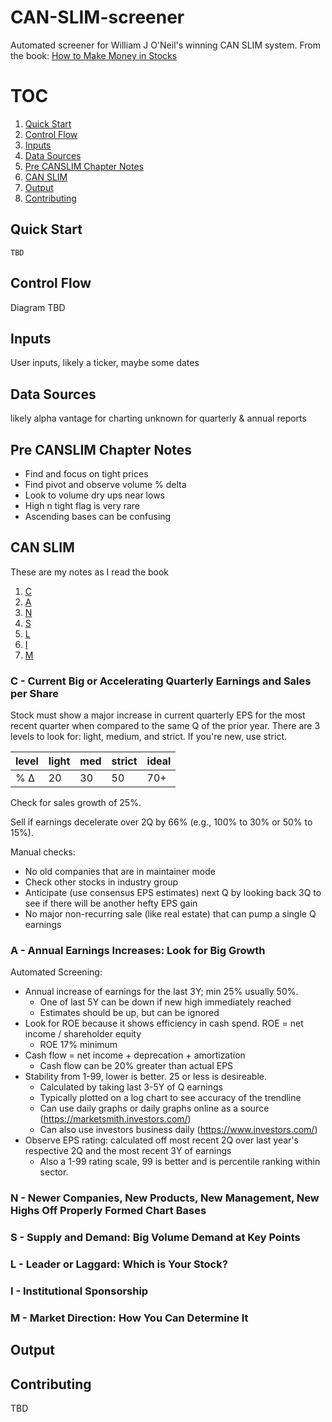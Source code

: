 # CAN-SLIM-screener
Automated screener for William J O'Neil's winning CAN SLIM system. From the book: [How to Make Money in Stocks](https://www.amazon.com/How-Make-Money-Stocks-Winning/dp/0071614133)

# TOC
1. [Quick Start](#Quick-Start)
2. [Control Flow](#Control-Flow)
3. [Inputs](#Inputs)
4. [Data Sources](#Data-Sources)
5. [Pre CANSLIM Chapter Notes](#Pre-CANSLIM-Chapter-Notes)
6. [CAN SLIM](#CAN-SLIM)
7. [Output](#Output)
8. [Contributing](#Contributing)

## Quick Start
```
TBD
```

## Control Flow
Diagram TBD

## Inputs
User inputs, likely a ticker, maybe some dates

## Data Sources
likely alpha vantage for charting
unknown for quarterly & annual reports

## Pre CANSLIM Chapter Notes
* Find and focus on tight prices
* Find pivot and observe volume % delta
* Look to volume dry ups near lows
* High n tight flag is very rare
* Ascending bases can be confusing

## CAN SLIM
These are my notes as I read the book

1. [C](#c---current-big-or-accelerating-quarterly-earnings-and-sales-per-share)
2. [A](#a---annual-earnings-increases-look-for-big-growth)
3. [N](#n---newer-companies-new-products-new-management-new-highs-off-properly-formed-chart-bases)
4. [S](#s---supply-and-demand-big-volume-demand-at-key-points)
5. [L](#l---leader-or-laggard-which-is-your-stock)
6. [I](#i---institutional-sponsorship)
7. [M](#m---market-direction-how-you-can-determine-it)

### C - Current Big or Accelerating Quarterly Earnings and Sales per Share
Stock must show a major increase in current quarterly EPS for the most recent quarter when compared to the same Q of the prior year. There are 3 levels to look for: light, medium, and strict. If you're new, use strict.

| level | light | med | strict | ideal |
|-------|-------|-----|--------|-------|
| % Δ   | 20    | 30  | 50     | 70+   |

Check for sales growth of 25%.

Sell if earnings decelerate over 2Q by 66% (e.g., 100% to 30% or 50% to 15%).

Manual checks:
* No old companies that are in maintainer mode
* Check other stocks in industry group
* Anticipate (use consensus EPS estimates) next Q by looking back 3Q to see if there will be another hefty EPS gain
* No major non-recurring sale (like real estate) that can pump a single Q earnings

### A - Annual Earnings Increases: Look for Big Growth
Automated Screening:
* Annual increase of earnings for the last 3Y; min 25% usually 50%.
  * One of last 5Y can be down if new high immediately reached
  * Estimates should be up, but can be ignored
* Look for ROE because it shows efficiency in cash spend. ROE = net income / shareholder equity
  * ROE 17% minimum
* Cash flow = net income + deprecation + amortization
  * Cash flow can be 20% greater than actual EPS
* Stability from 1-99, lower is better. 25 or less is desireable.
  * Calculated by taking last 3-5Y of Q earnings
  * Typically plotted on a log chart to see accuracy of the trendline
  * Can use daily graphs or daily graphs online as a source (https://marketsmith.investors.com/)
  * Can also use investors business daily (https://www.investors.com/)
* Observe EPS rating: calculated off most recent 2Q over last year's respective 2Q and the most recent 3Y of earnings
  * Also a 1-99 rating scale, 99 is better and is percentile ranking within sector.

### N - Newer Companies, New Products, New Management, New Highs Off Properly Formed Chart Bases
### S - Supply and Demand: Big Volume Demand at Key Points
### L - Leader or Laggard: Which is Your Stock?
### I - Institutional Sponsorship
### M - Market Direction: How You Can Determine It

## Output

## Contributing
TBD
